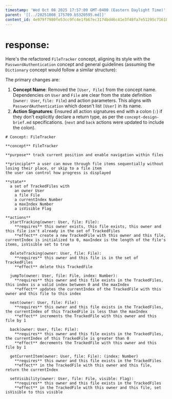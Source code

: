 ```yaml
---
timestamp: 'Wed Oct 08 2025 17:57:09 GMT-0400 (Eastern Daylight Time)'
parent: '[[../20251008_175709.b5320595.md]]'
content_id: 4e979f7980fe53cc9fc4e1fb67ec3174bd46c41e3f48fa7e51295c71618ce97f
---
```


# response:

Here's the refactored `FileTracker` concept, aligning its style with the `PasswordAuthentication` concept and general guidelines (assuming the `Dictionary` concept would follow a similar structure):

The primary changes are:

1. **Concept Name**: Removed the `[User, File]` from the concept name. Dependencies on `User` and `File` are clear from the state definition (`owner: User`, `file: File`) and action parameters. This aligns with `PasswordAuthentication` which doesn't list `[User]` in its name.
2. **Action Signatures**: Ensured all action signatures end with a colon (`:`) if they don't explicitly declare a return type, as per the `concept-design-brief.md` specifications. (`next` and `back` actions were updated to include the colon).

```
# Concept: FileTracker

**concept** FileTracker

**purpose** track current position and enable navigation within files

**principle** a user can move through file items sequentially without losing their place, or skip to a file item
the user can control how progress is displayed

**state**
  a set of TrackedFiles with
    an owner User
    a file File
    a currentIndex Number
    a maxIndex Number
    a isVisible Flag

**actions**
  startTracking(owner: User, file: File):
    **requires** this owner exists, this file exists, this owner and this file isn't already in the set of TrackedFiles
    **effect** create a new TrackedFile with this owner and this file, currentIndex is initialized to 0, maxIndex is the length of the file's items, isVisible set to true

  deleteTracking(owner: User, file: File):
    **requires** this owner and this file is in the set of TrackedFiles
    **effect** delete this TrackedFile

  jumpTo(owner: User, file: File, index: Number):
    **requires** this owner and this file exists in the TrackedFiles, this index is a valid index between 0 and the maxIndex
    **effect** updates the currentIndex of the TrackedFile with this owner and this file to this index

  next(owner: User, file: File):
    **requires** this owner and this file exists in the TrackedFiles, the currentIndex of this TrackedFile is less than the maxIndex
    **effect** increments the TrackedFile with this owner and this file by 1

  back(owner: User, file: File):
    **requires** this owner and this file exists in the TrackedFiles, the currentIndex of this TrackedFile is greater than 0
    **effect** decrements the TrackedFile with this owner and this file by 1

  getCurrentItem(owner: User, file: File): (index: Number)
    **requires** this owner and this file exists in the TrackedFiles
    **effect** in the TrackedFile with this owner and this file, return the currentIndex

  setVisibility(owner: User, file: File, visible: Flag):
    **requires** this owner and this file exists in the TrackedFiles
    **effect** in the TrackedFile with this owner and this file, set isVisible to this visible
```
